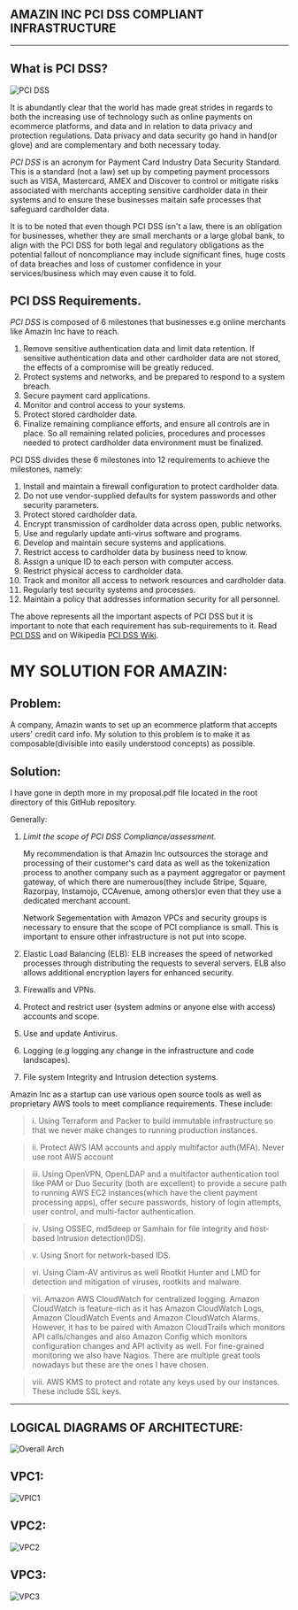 AMAZIN INC PCI DSS COMPLIANT INFRASTRUCTURE
---
---


## What is PCI DSS?
![PCI DSS](/images/pci-logo.jpeg)

It is abundantly clear that the world has made great strides in regards to both the increasing use of technology such as online payments on ecommerce platforms, and data and in relation to data privacy and protection regulations. Data privacy and data security go hand in hand(or glove) and are complementary and both necessary today.

_PCI DSS_ is an acronym for Payment Card Industry Data Security Standard. This is a standard (not a law) set up by competing payment processors such as VISA, Mastercard, AMEX and Discover to control or mitigate risks associated with merchants accepting sensitive cardholder data in their systems and to ensure these businesses maitain safe processes that safeguard cardholder data.

It is to be noted that even though PCI DSS isn't a law, there is an obligation for businesses, whether they are small merchants or a large global bank, to align with the PCI DSS for both legal and regulatory obligations as the potential fallout of noncompliance may include significant fines, huge costs of data breaches and loss of customer confidence in your services/business which may even cause it to fold.


## PCI DSS Requirements.
_PCI DSS_ is composed of 6 milestones that businesses e.g online merchants like Amazin Inc have to reach.
1. Remove sensitive authentication data and limit data retention. If sensitive authentication data and other cardholder data are not stored, the effects of a compromise will be greatly reduced.
2. Protect systems and networks, and be prepared to respond to a system breach.
3. Secure payment card applications.
4. Monitor and control access to your systems.
5. Protect stored cardholder data.
6. Finalize remaining compliance efforts, and ensure all controls are in place. So all remaining related policies, procedures and processes needed to protect cardholder data environment must be finalized.


PCI DSS divides these 6 milestones into 12 requirements to achieve the milestones, namely:
1. Install and maintain a firewall configuration to protect cardholder data.
2. Do not use vendor-supplied defaults for system passwords and other security parameters.
3. Protect stored cardholder data.
4. Encrypt transmission of cardholder data across open, public networks.
5. Use and regularly update anti-virus software and programs.
6. Develop and maintain secure systems and applications.
7. Restrict access to cardholder data by business need to know.
8. Assign a unique ID to each person with computer access.
9. Restrict physical access to cardholder data.
10. Track and monitor all access to network resources and cardholder data.
11. Regularly test security systems and processes.
12. Maintain a policy that addresses information security for all personnel.

The above represents all the important aspects of PCI DSS but it is important to note that each requirement has sub-requirements to it. Read [PCI DSS](https://www.pcisecuritystandards.org/document_library) and on Wikipedia [PCI DSS Wiki](https://en.wikipedia.org/wiki/PCI_DSS).


# MY SOLUTION FOR AMAZIN:

## Problem:

A company, Amazin wants to set up an ecommerce platform that accepts users' credit card info.
My solution to this problem is to make it as composable(divisible into easily understood concepts) as possible.

## Solution:

I have gone in depth more in my proposal.pdf file located in the root directory of this GitHub repository.

Generally:

1. _Limit the scope of PCI DSS Compliance/assessment._

   My recommendation is that Amazin Inc outsources the storage and processing of their customer's card data as well as the tokenization process to another company such as a payment aggregator or payment gateway, of which there are numerous(they include Stripe, Square, Razorpay, Instamojo, CCAvenue, among others)or even that they use a dedicated merchant account.

   Network Segementation with Amazon VPCs and security groups is necessary to ensure that the scope of PCI compliance is small. This is important to ensure other infrastructure is not put into scope.
2. Elastic Load Balancing (ELB): ELB increases the speed of networked processes through distributing the requests to several servers. ELB also allows additional encryption layers for enhanced security.
3. Firewalls and VPNs.
4. Protect and restrict user (system admins or anyone else with access) accounts and scope.
5. Use and update Antivirus.
6. Logging (e.g logging any change in the infrastructure and code landscapes).
7. File system Integrity and Intrusion detection systems.


Amazin Inc as a startup can use various open source tools as well as proprietary AWS tools to meet compliance requirements. These include: 
> i. Using Terraform and Packer to build immutable infrastructure so that we never make changes to running production instances.

> ii. Protect AWS IAM accounts and apply multifactor auth(MFA). Never use root AWS account

> iii. Using OpenVPN, OpenLDAP and a multifactor authentication tool like PAM or Duo Security (both are excellent) to provide a secure path to running AWS EC2 instances(which have the client payment processing apps), offer secure passwords, history of login attempts, user control, and multi-factor authentication.

> iv. Using OSSEC, md5deep or Samhain for file integrity and host-based Intrusion detection(IDS).

> v. Using Snort for network-based IDS.

> vi. Using Clam-AV antivirus as well Rootkit Hunter and LMD for detection and mitigation of viruses, rootkits and malware. 

> vii. Amazon AWS CloudWatch for centralized logging. Amazon CloudWatch is feature-rich as it has Amazon CloudWatch Logs, Amazon CloudWatch Events and Amazon CloudWatch Alarms. However, it has to be paired with Amazon CloudTrails which monitors API calls/changes and also Amazon Config which monitors configuration changes and API activity as well. For fine-grained monitoring we also have Nagios. There are multiple great tools nowadays but these are the ones I have chosen. 

> viii. AWS KMS to protect and rotate any keys used by our instances. These include SSL keys.

---
## LOGICAL DIAGRAMS OF ARCHITECTURE:

![Overall Arch](/images/Subnets.png)


## VPC1:

![VPIC1](/images/vpc1.png)


## VPC2:

![VPC2](/images/monitoring_metrics.png)

## VPC3:

![VPC3](/images/vpc3.png)


